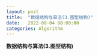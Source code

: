 ```yaml
---
layout: post
title:  "数据结构与算法(3.图型结构)"
date:   2022-08-04 08:00:00
categories: Algorithm
---
```

**数据结构与算法(3.图型结构)**
